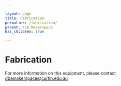 ```yaml
---

layout: page  
title: Fabrication 
permalink: /fabrication/  
parent: 418 Makerspace
has_children: true

---
```


# Fabrication

For more information on this equipment, please contact [dbemakerspace@curtin.edu.au](mailto:dbemakerspace@curtin.edu.au)